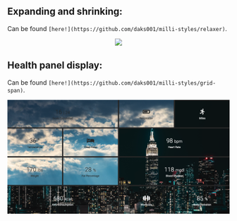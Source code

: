 ## Expanding and shrinking:

Can be found `[here!](https://github.com/daks001/milli-styles/relaxer)`.

<div align='center'>
  <img src="https://github.com/daks001/milli-styles/blob/master/relaxer/img/preview.gif">
</div>

## Health panel display:

Can be found `[here!](https://github.com/daks001/milli-styles/grid-span)`.

<div align="center">
  <img src="https://github.com/daks001/milli-styles/blob/master/grid-span/img/preview.png">
</div>
